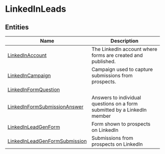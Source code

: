 
# LinkedInLeads


## Entities

|Name|Description|
|---|---|
|[LinkedInAccount](LinkedInAccount.cdm.json)|The LinkedIn account where forms are created and published.|
|[LinkedInCampaign](LinkedInCampaign.cdm.json)|Campaign used to capture submissions from prospects.|
|[LinkedInFormQuestion](LinkedInFormQuestion.cdm.json)||
|[LinkedInFormSubmissionAnswer](LinkedInFormSubmissionAnswer.cdm.json)|Answers to individual questions on a form submitted by a LinkedIn member|
|[LinkedInLeadGenForm](LinkedInLeadGenForm.cdm.json)|Form shown to prospects on LinkedIn|
|[LinkedInLeadGenFormSubmission](LinkedInLeadGenFormSubmission.cdm.json)|Submissions from prospects on LinkedIn|
